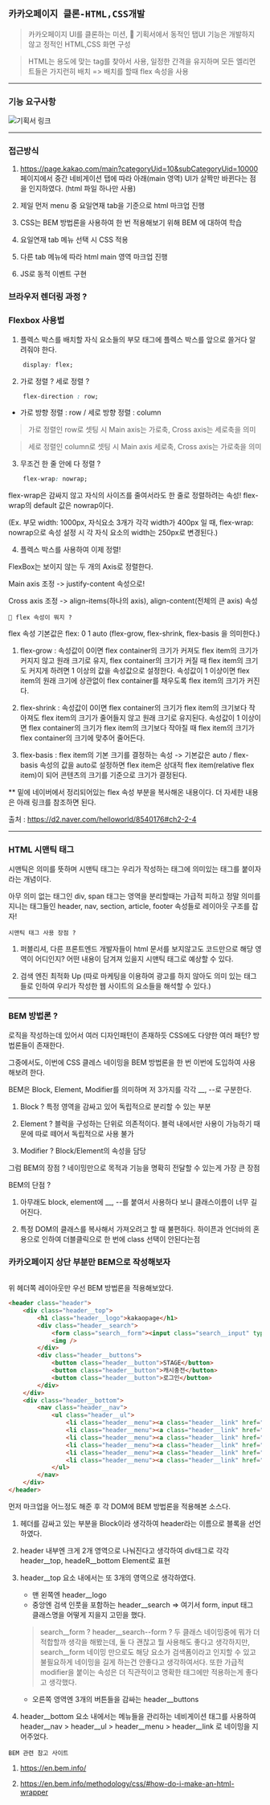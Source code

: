 ## `카카오페이지 클론-HTML,CSS개발`

> 카카오페이지 UI를 클론하는 미션, 👀 기획서에서 동적인 탭UI 기능은 개발하지 않고 정적인 HTML,CSS 화면 구성

> HTML는 용도에 맞는 tag를 찾아서 사용, 일정한 간격을 유지하며 모든 엘리먼트들은 가지런히 배치 => 배치를 할때 flex 속성을 사용

---

### 기능 요구사항

![기획서 링크](https://docs.google.com/presentation/d/1ez1rBqgAP9vQtr6_xiQW8Gn8WTncW1-s0sZaGnDm6FI/edit#slide=id.gad474f1470_0_8)

---

### 접근방식

1. https://page.kakao.com/main?categoryUid=10&subCategoryUid=10000 페이지에서 중간 네비게이션 탭에 따라 아래(main 영역) UI가 살짝만 바뀐다는 점을 인지하였다. (html 파일 하나만 사용)  

2. 제일 먼저 menu 중 요일연재 tab을 기준으로 html 마크업 진행

3. CSS는 BEM 방법론을 사용하여 한 번 적용해보기 위해 BEM 에 대하여 학습

4. 요일연재 tab 메뉴 선택 시 CSS 적용  

5. 다른 tab 메뉴에 따라 html main 영역 마크업 진행

6. JS로 동적 이벤트 구현

### 브라우저 렌더링 과정 ?  

### Flexbox 사용법

1. 플렉스 박스를 배치할 자식 요소들의 부모 태그에 플렉스 박스를 앞으로 쓸거다 알려줘야 한다.
```css
    display: flex;
```

2. 가로 정렬 ? 세로 정렬 ?

```css
    flex-direction : row;
```

- 가로 방향 정렬 : row / 세로 방향 정렬 : column

> 가로 정렬인 row로 셋팅 시 Main axis는 가로축, Cross axis는 세로축을 의미

> 세로 정렬인 column로 셋팅 시 Main axis 세로축, Cross axis는 가로축을 의미

3. 무조건 한 줄 안에 다 정렬 ?  

```css
    flex-wrap: nowrap;
```

flex-wrap은 감싸지 않고 자식의 사이즈를 줄여서라도 한 줄로 정렬하려는 속성! flex-wrap의 default 값은 nowrap이다.  

(Ex. 부모 width: 1000px, 자식요소 3개가 각각 width가 400px 일 때, flex-wrap: nowrap으로 속성 설정 시 각 자식 요소의 width는 250px로 변경된다.)  

4. 플렉스 박스를 사용하여 이제 정렬!  

FlexBox는 보이지 않는 두 개의 Axis로 정렬한다.  

Main axis 조정 -> justify-content 속성으로!  

Cross axis 조정 -> align-items(하나의 axis), align-content(전체의 큰 axis) 속성

`👀 flex 속성이 뭐지 ? `

flex 속성 기본값은 flex: 0 1 auto (flex-grow, flex-shrink, flex-basis 을 의미한다.)   

1. flex-grow : 속성값이 0이면 flex container의 크기가 커져도 flex item의 크기가 커지지 않고 원래 크기로 유지, flex container의 크기가 커질 때 flex item의 크기도 커지게 하려면 1 이상의 값을 속성값으로 설정한다. 속성값이 1 이상이면 flex item의 원래 크기에 상관없이 flex container를 채우도록 flex item의 크기가 커진다.  

2. flex-shrink : 속성값이 0이면 flex container의 크기가 flex item의 크기보다 작아져도 flex item의 크기가 줄어들지 않고 원래 크기로 유지된다. 속성값이 1 이상이면 flex container의 크기가 flex item의 크기보다 작아질 때 flex item의 크기가 flex container의 크기에 맞추어 줄어든다.  

3. flex-basis : flex item의 기본 크기를 결정하는 속성 -> 기본값은 auto / flex-basis 속성의 값을 auto로 설정하면 flex item은 상대적 flex item(relative flex item)이 되어 콘텐츠의 크기를 기준으로 크기가 결정된다.  

** 밑에 네이버에서 정리되어있는 flex 속성 부분을 복사해온 내용이다. 더 자세한 내용은 아래 링크를 참조하면 된다.

출처 : https://d2.naver.com/helloworld/8540176#ch2-2-4

---

### HTML 시맨틱 태그

시맨틱은 의미를 뜻하며 시맨틱 태그는 우리가 작성하는 태그에 의미있는 태그를 붙이자 라는 개념이다.  

아무 의미 없는 태그인 div, span 태그는 영역을 분리할때는 가급적 피하고 정말 의미를 지니는 태그들인 header, nav, section, article, footer 속성들로 레이아웃 구조를 잡자!  

`시맨틱 태그 사용 장점 ? `

1. 퍼블리셔, 다른 프론트엔드 개발자들이 html 문서를 보지않고도 코드만으로 해당 영역이 어디인지? 어떤 내용이 담겨져 있을지 시맨틱 태그로 예상할 수 있다.

2. 검색 엔진 최적화 Up (따로 마케팅을 이용하여 광고를 하지 않아도 의미 있는 태그들로 인하여 우리가 작성한 웹 사이트의 요소들을 해석할 수 있다.)

---
### BEM 방법론 ?  

로직을 작성하는데 있어서 여러 디자인패턴이 존재하듯 CSS에도 다양한 여러 패턴? 방법론들이 존재한다.  

그중에서도, 이번에 CSS 클레스 네이밍을 BEM 방법론을 한 번 이번에 도입하여 사용해보려 한다.  

BEM은 Block, Element, Modifier를 의미하며 저 3가지를 각각 __, --로 구분한다.  

1. Block ? 특정 영역을 감싸고 있어 독립적으로 분리할 수 있는 부분

2. Element ? 블럭을 구성하는 단위로 의존적이다. 블럭 내에서만 사용이 가능하기 때문에 따로 떼어서 독립적으로 사용 불가

3. Modifier ? Block/Element의 속성을 담당

그럼 BEM의 장점 ? 네이밍만으로 목적과 기능을 명확히 전달할 수 있는게 가장 큰 장점

BEM의 단점 ? 

1. 아무래도 block, element에 __, --를 붙여서 사용하다 보니 클래스이름이 너무 길어진다.

2. 특정 DOM의 클래스를 복사해서 가져오려고 할 때 불편하다. 하이픈과 언더바의 혼용으로 인하여 더블클릭으로 한 번에 class 선택이 안된다는점  

### 카카오페이지 상단 부분만 BEM으로 작성해보자  

![]()

위 헤더쪽 레이아웃만 우선 BEM 방법론을 적용해보았다.

```html
<header class="header">
    <div class="header__top">
        <h1 class="header__logo">kakaopage</h1>
        <div class="header__search">
            <form class="search__form"><input class="search__input" type="search"/></form>
            <img />
        </div>
        <div class="header__buttons">
            <button class="header__button">STAGE</button>
            <button class="header__button">캐시충전</button>
            <button class="header__button">로그인</button>
        </div>
    </div>
    <div class="header__bottom">
        <nav class="header__nav">
            <ul class="header__ul">
                <li class="header__menu"><a class="header__link" href="#">홈</a></li>
                <li class="header__menu"><a class="header__link" href="#"><img src="https://static-page.kakao.com/static/pc/menu_toon.svg?fd6837bff2e823e13c693320961cc5a8" alt="웹툰/만화"/></a></li>
                <li class="header__menu"><a class="header__link" href="#"><img src="https://static-page.kakao.com/static/pc/menu_novel.svg?417f894a74c6cd5334b4a84cfa470d55" alt="웹소설/장르"/></a></li>
                <li class="header__menu"><a class="header__link" href="#">영화</a></li>
                <li class="header__menu"><a class="header__link" href="#">방송</a></li>
                <li class="header__menu"><a class="header__link" href="#">책</a></li>
            </ul>
        </nav>
    </div>
</header>
```

먼저 마크업을 어느정도 해준 후 각 DOM에 BEM 방법론을 적용해본 소스다.  

1. 헤더를 감싸고 있는 부분을 Block이라 생각하여 header라는 이름으로 블록을 선언하였다.  

2. header 내부엔 크게 2개 영역으로 나눠진다고 생각하여 div태그로 각각 header__top, headeR__bottom Element로 표현  

3. header__top 요소 내에서는 또 3개의 영역으로 생각하였다. 
    - 맨 왼쪽엔 header__logo 
    - 중앙엔 검색 인풋을 포함하는 header__search => 여기서 form, input 태그 클래스명을 어떻게 지을지 고민을 했다.  
    > search__form ? header__search--form ? 두 클래스 네이밍중에 뭐가 더 적합할까 생각을 해봤는데, 둘 다 괜찮고 뭘 사용해도 좋다고 생각하지만, search__form 네이밍 만으로도 해당 요소가 검색폼이라고 인지할 수 있고 불필요하게 네이밍을 길게 하는건 안좋다고 생각하여서다. 또한 가급적 modifier을 붙이는 속성은 더 직관적이고 명확한 태그에만 적용하는게 좋다고 생각했다.
    - 오른쪽 영역엔 3개의 버튼들을 감싸는 header__buttons

4. header__bottom 요소 내에서는 메뉴들을 관리하는 네비게이션 태그를 사용하여 header__nav > header__ul > header__menu > header__link 로 네이밍을 지어주었다.


`BEM 관련 참고 사이트 `

1. https://en.bem.info/

2. https://en.bem.info/methodology/css/#how-do-i-make-an-html-wrapper